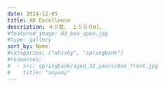```yaml
---
date: 2024-12-05
title: XO Excellence
description: ４０度、 １５００ml。
#featured_image: 03_box_open.jpg
#type: gallery
sort_by: Name
#categories: ["whisky", "springbank"]
#resources:
#  - src: springbank/aged_32_years/box_front.jpg
#    title: "anyway"
---
```

